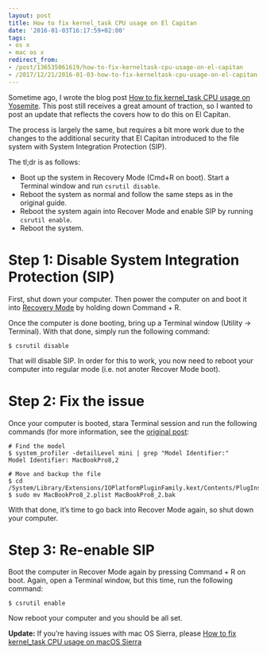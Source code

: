 ```yaml
---
layout: post
title: How to fix kernel_task CPU usage on El Capitan
date: '2016-01-03T16:17:59+02:00'
tags:
- os x
- mac os x
redirect_from:
- /post/136535061619/how-to-fix-kerneltask-cpu-usage-on-el-capitan
- /2017/12/21/2016-01-03-how-to-fix-kerneltask-cpu-usage-on-el-capitan.html
---
```


Sometime ago, I wrote the blog post [How to fix kernel_task CPU usage on Yosemite](/2014/10/16/how-to-fix-kerneltask-cpu-usage-on-yosemite.html). This post still receives a great amount of traction, so I wanted to post an update that reflects the covers how to do this on El Capitan.

The process is largely the same, but requires a bit more work due to the changes to the additional security that El Capitan introduced to the file system with System Integration Protection (SIP).

The tl;dr is as follows:

- Boot up the system in Recovery Mode (Cmd+R on boot). Start a Terminal window and run `csrutil disable`.
- Reboot the system as normal and follow the same steps as in the original guide.
- Reboot the system again into Recover Mode and enable SIP by running `csrutil enable`.
- Reboot the system.

# Step 1: Disable System Integration Protection (SIP)

First, shut down your computer. Then power the computer on and boot it into [Recovery Mode](https://support.apple.com/en-gb/HT201314) by holding down Command + R.

Once the computer is done booting, bring up a Terminal window (Utility -> Terminal). With that done, simply run the following command:

    $ csrutil disable

That will disable SIP. In order for this to work, you now need to reboot your computer into regular mode (i.e. not anoter Recover Mode boot).

# Step 2: Fix the issue

Once your computer is booted, stara Terminal session and run the following commands (for more information, see the [original post](/2014/10/16/how-to-fix-kerneltask-cpu-usage-on-yosemite.html):

    # Find the model
    $ system_profiler -detailLevel mini | grep "Model Identifier:"
    Model Identifier: MacBookPro8,2

    # Move and backup the file
    $ cd /System/Library/Extensions/IOPlatformPluginFamily.kext/Contents/PlugIns/ACPI_SMC_PlatformPlugin.kext/Contents/Resources
    $ sudo mv MacBookPro8_2.plist MacBookPro8_2.bak

With that done, it’s time to go back into Recover Mode again, so shut down your computer.

# Step 3: Re-enable SIP

Boot the computer in Recover Mode again by pressing Command + R on boot. Again, open a Terminal window, but this time, run the following command:

    $ csrutil enable

Now reboot your computer and you should be all set.

**Update:** If you’re having issues with mac OS Sierra, please [How to fix kernel_task CPU usage on macOS Sierra](/2016/10/01/how-to-fix-kerneltask-cpu-usage-on-macos-sierra.html)
